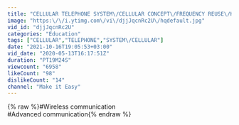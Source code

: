 ```yaml
---
title: "CELLULAR TELEPHONE SYSTEM\/CELLULAR CONCEPT\/FREQUENCY REUSE\/HAND OFF\/HARD HAND OFF AND SOFT SAND OFF"
image: "https:\/\/i.ytimg.com\/vi\/djjJqcnRc2U\/hqdefault.jpg"
vid_id: "djjJqcnRc2U"
categories: "Education"
tags: ["CELLULAR","TELEPHONE","SYSTEM\/CELLULAR"]
date: "2021-10-16T19:05:53+03:00"
vid_date: "2020-05-13T16:17:51Z"
duration: "PT19M24S"
viewcount: "6958"
likeCount: "98"
dislikeCount: "14"
channel: "Make it Easy"
---
```

{% raw %}#Wireless communication<br />#Advanced communication{% endraw %}

